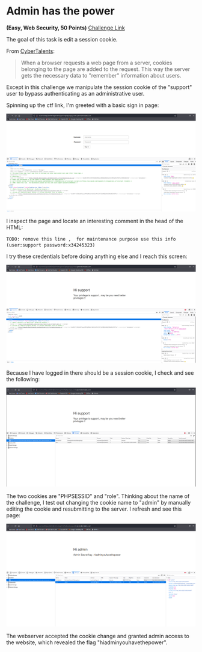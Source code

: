 # Admin has the power

__(Easy, Web Security, 50 Points)__
[Challenge Link](https://cybertalents.com/challenges/web/admin-has-the-power)

The goal of this task is edit a session cookie.

From [CyberTalents](https://cybertalents.com/learn/introduction-to-cybersecurity/lessons/5-cookies):

>When a browser requests a web page from a server, cookies belonging to the page are added to the request. This way the server gets the necessary data to "remember" information about users.

Except in this challenge we manipulate the session cookie of the "support" user to bypass authenticating as an administrative user.

Spinning up the ctf link, I'm greeted with a basic sign in page:

![Start Page](./png/start-page.png)

I inspect the page and locate an interesting comment in the head of the HTML:

```
TODO: remove this line ,  for maintenance purpose use this info (user:support password:x34245323)
```
 
I try these credentials before doing anything else and I reach this screen:

![Support Page](./png/support-page.png)
 
Because I have logged in there should be a session cookie, I check and see the following:

![Cookie](./png/cookie.png)
 
The two cookies are "PHPSESSID" and "role". Thinking about the name of the challenge, I test out changing the cookie name to "admin" by manually editing the cookie and resubmitting to the server. I refresh and see this page:

![Admin Page](./png/admin-page.png)

The webserver accepted the cookie change and granted admin access to the website, which revealed the flag "hiadminyouhavethepower".
